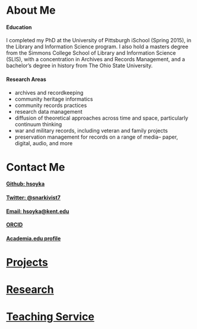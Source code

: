# About Me
#### Education
I completed my PhD at the University of Pittsburgh iSchool (Spring 2015), in the Library and Information Science program. I also hold a masters degree from the Simmons College School of Library and Information Science (SLIS), with a concentration in Archives and Records Management, and a bachelor’s degree in history from The Ohio State University.

#### Research Areas

   * archives and recordkeeping
   * community heritage informatics
   * community records practices
   * research data management
   * diffusion of theoretical approaches across time and space, particularly continuum thinking
   * war and military records, including veteran and family projects
   * preservation management for records on a range of media– paper, digital, audio, and more


# Contact Me
#### [Github: hsoyka](https://github.com/hsoyka)
#### [Twitter: @snarkivist7](https://twitter.com/snarkivist7)
#### [Email: hsoyka@kent.edu](mailto:hsoyka@kent.edu)
#### [ORCID](http://orcid.org/0000-0002-0566-4012)
#### [Academia.edu profile](http://pitt.academia.edu/HeatherSoyka)


# [Projects](https://hsoyka.github.io/projects.md)

# [Research](https://hsoyka.github.io/research.md)

# [Teaching Service](https://hsoyka.github.io/teaching_service.md)
